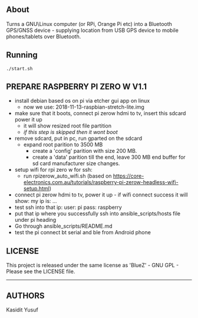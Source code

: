 About
-----

Turns a GNU\Linux computer (or RPi, Orange Pi etc) into a Bluetooth GPS/GNSS device - supplying location from USB GPS device to mobile phones/tablets over Bluetooth.

Running
-------

`./start.sh`

PREPARE RASPBERRY PI ZERO W V1.1
---------

- install debian based os on pi via etcher gui app on linux
  - now we use: 2018-11-13-raspbian-stretch-lite.img
- make sure that it boots, connect pi zerow hdmi to tv, insert this sdcard power it up
  - it will show resized root file partition
  - *if this step is skipped then it wont boot*
- remove sdcard, put in pc, run gparted on the sdcard
  - expand root parition to 3500 MB
    - create a 'config' parition with size 200 MB.
    - create a 'data' parition till the end, leave 300 MB end buffer for sd card manufacturer size changes.
- setup wifi for rpi zero w for ssh:
  - run rpizerow_auto_wifi.sh (based on https://core-electronics.com.au/tutorials/raspberry-pi-zerow-headless-wifi-setup.html)
- connect pi zerow hdmi to tv, power it up - if wifi connect success it will show: my ip is: ...
- test ssh into that ip: user: pi pass: raspberry
- put that ip where you successfully ssh into ansible_scripts/hosts file under pi heading
- Go through ansible_scripts/README.md
- test the pi connect bt serial and ble from Android phone

LICENSE
-------

This project is released under the same license as 'BlueZ' - GNU GPL - Please see the LICENSE file.

---

AUTHORS
-------

Kasidit Yusuf
